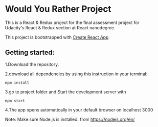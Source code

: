 # Would You Rather Project

  This is a React & Redux project for the final assessment project for Udacity's React & Redux section at React nanodegree.

  This project is bootstrapped with  [Create React App](https://github.com/facebook/create-react-app).

## Getting started:
  1.Download the repository.

  2.download all dependencies by using this instruction in your terminal: 
  ```
  npm install
  ```
  3.go to project folder and Start the development server with 
  ```
  npm start 
  ```
  4.The app opens automatically in your default browser on localhost 3000

  Note: Make sure Node.js is installed.
  from https://nodejs.org/en/
